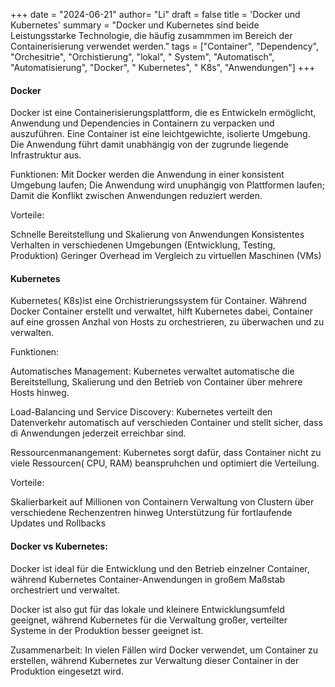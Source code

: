 +++
date = "2024-06-21"
author= "Li"
draft = false
title = 'Docker und Kubernetes'
summary = "Docker und Kubernetes sind beide Leistungsstarke Technologie, die häufig zusammmen im Bereich der Containerisierung verwendet werden."
tags = ["Container", "Dependency", "Orchesitrie", "Orchistierung", "lokal", " System", "Automatisch", "Automatisierung", "Docker", " Kubernetes", " K8s", "Anwendungen"]
+++

#### Docker

Docker ist eine Containerisierungsplattform, die es Entwickeln ermöglicht, Anwendung und Dependencies in Containern zu verpacken und auszuführen. Eine Container ist eine leichtgewichte, isolierte Umgebung. Die Anwendung führt damit unabhängig von der zugrunde liegende Infrastruktur aus.

Funktionen: Mit Docker werden die Anwendung in einer konsistent Umgebung laufen; Die Anwendung wird unuphängig von Plattformen laufen; Damit die Konflikt zwischen Anwendungen reduziert werden.

Vorteile:

Schnelle Bereitstellung und Skalierung von Anwendungen
Konsistentes Verhalten in verschiedenen Umgebungen (Entwicklung, Testing, Produktion)
Geringer Overhead im Vergleich zu virtuellen Maschinen (VMs)


#### Kubernetes

Kubernetes( K8s)ist eine Orchistrierungssystem für Container. Während Docker Container erstellt und verwaltet, hilft Kubernetes dabei, Container auf eine grossen Anzhal von Hosts zu orchestrieren, zu überwachen und zu verwalten.

Funktionen: 

Automatisches Management: Kubernetes verwaltet automatische die Bereitstellung, Skalierung und den Betrieb von Container über mehrere Hosts hinweg.

Load-Balancing und Service Discovery: Kubernetes verteilt den Datenverkehr automatisch auf verschieden Container und stellt sicher, dass di Anwendungen jederzeit erreichbar sind.

Ressourcenmanangement: Kubernetes sorgt dafür, dass Container nicht zu viele Ressourcen( CPU, RAM) beanspruhchen und optimiert die Verteilung.

Vorteile:

Skalierbarkeit auf Millionen von Containern
Verwaltung von Clustern über verschiedene Rechenzentren hinweg
Unterstützung für fortlaufende Updates und Rollbacks

#### Docker vs Kubernetes:

Docker ist ideal für die Entwicklung und den Betrieb einzelner Container, während Kubernetes Container-Anwendungen in großem Maßstab orchestriert und verwaltet.

Docker ist also gut für das lokale und kleinere Entwicklungsumfeld geeignet, während Kubernetes für die Verwaltung großer, verteilter Systeme in der Produktion besser geeignet ist.

Zusammenarbeit: In vielen Fällen wird Docker verwendet, um Container zu erstellen, während Kubernetes zur Verwaltung dieser Container in der Produktion eingesetzt wird.